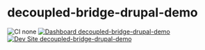 # decoupled-bridge-drupal-demo

![CI none](https://img.shields.io/badge/ci-none-orange.svg)
[![Dashboard decoupled-bridge-drupal-demo](https://img.shields.io/badge/dashboard-decoupled_bridge_drupal_demo-yellow.svg)](https://dashboard.pantheon.io/sites/a4e054fe-e155-4349-b241-f013f036d93f#dev/code)
[![Dev Site decoupled-bridge-drupal-demo](https://img.shields.io/badge/site-decoupled_bridge_drupal_demo-blue.svg)](http://dev-decoupled-bridge-drupal-demo.pantheonsite.io/)